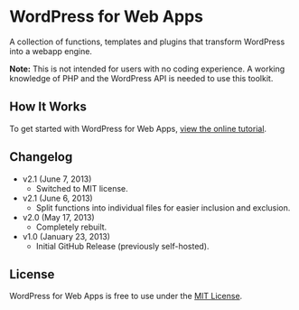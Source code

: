 # WordPress for Web Apps
A collection of functions, templates and plugins that transform WordPress into a webapp engine.

**Note:** This is not intended for users with no coding experience. A working knowledge of PHP and the WordPress API is needed to use this toolkit.

## How It Works
To get started with WordPress for Web Apps, [view the online tutorial](http://cferdinandi.github.com/web-app-starter-kit/).

## Changelog
* v2.1 (June 7, 2013)
  * Switched to MIT license.
* v2.1 (June 6, 2013)
  * Split functions into individual files for easier inclusion and exclusion.
* v2.0 (May 17, 2013)
  * Completely rebuilt.
* v1.0 (January 23, 2013)
  * Initial GitHub Release (previously self-hosted).

## License
WordPress for Web Apps is free to use under the [MIT License](http://gomakethings.com/mit/).
